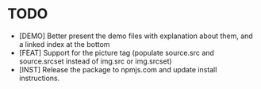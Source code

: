 TODO
====

* [DEMO] Better present the demo files with explanation about them, and a linked index at the bottom
* [FEAT] Support for the picture tag (populate source.src and source.srcset instead of img.src or img.srcset)
* [INST] Release the package to npmjs.com and update install instructions.